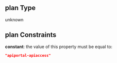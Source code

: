 ## plan Type

unknown

## plan Constraints

**constant**: the value of this property must be equal to:

```json
"apiportal-apiaccess"
```
